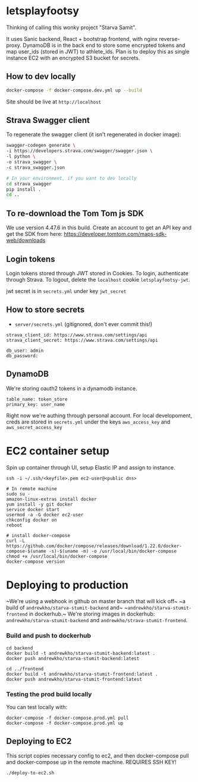 # letsplayfootsy

Thinking of calling this wonky project "Starva Samit".

It uses Sanic backend, React + bootstrap frontend, with nginx reverse-proxy.
DynamoDB is in the back end to store some encrypted tokens and map user_ids
(stored in JWT) to athlete_ids. Plan is to deploy this as single instance 
EC2 with an encrypted S3 bucket for secrets.

## How to dev locally
```bash
docker-compose -f docker-compose.dev.yml up --build
```
Site should be live at `http://localhost`

## Strava Swagger client
To regenerate the swagger client (it isn't regenerated in docker image):
```bash
swagger-codegen generate \
-i https://developers.strava.com/swagger/swagger.json \
-l python \
-o strava_swagger \
-c strava_swagger.json 

# In your environment, if you want to dev locally
cd strava_swagger
pip install .
cd ..
```

## To re-download the Tom Tom js SDK
We use version 4.47.6 in this build. Create an account to get an API key
and get the SDK from here:
https://developer.tomtom.com/maps-sdk-web/downloads

## Login tokens
Login tokens stored through JWT stored in Cookies. To login, authenticate
through Strava. To logout, delete the `localhost` cookie `letsplayfootsy-jwt`.

jwt secret is in `secrets.yml` under key `jwt_secret`

## How to store secrets

- `server/secrets.yml` (gitignored, don't ever commit this!)
```
strava_client_id: https://www.strava.com/settings/api
strava_client_secret: https://www.strava.com/settings/api

db_user: admin
db_password: 
```

## DynamoDB
We're storing oauth2 tokens in a dynamodb instance.
```
table_name: token_store
primary_key: user_name
```
Right now we're authing through personal account. For local developoment,
creds are stored in `secrets.yml` under the keys `aws_access_key` and 
`aws_secret_access_key`




# EC2 container setup
Spin up container through UI, setup Elastic IP and assign to instance.
```
ssh -i ~/.ssh/<keyfile>.pem ec2-user@<public dns>

# In remote machine
sudo su -
amazon-linux-extras install docker
yum install -y git docker 
service docker start
usermod -a -G docker ec2-user
chkconfig docker on
reboot

# install docker-compose
curl -L https://github.com/docker/compose/releases/download/1.22.0/docker-compose-$(uname -s)-$(uname -m) -o /usr/local/bin/docker-compose
chmod +x /usr/local/bin/docker-compose
docker-compose version
```

# Deploying to production
~We're using a webhook in github on master branch that will kick off~
~a build of `andrewkho/starva-stumit-backend` and~
~`andrewkho/starva-stumit-frontend` in dockerhub.~
We're storing images in dockerhub: `andrewkho/starva-stumit-backend` and
`andrewkho/strava-stumit-frontend`.

### Build and push to dockerhub
```
cd backend
docker build -t andrewkho/starva-stumit-backend:latest .
docker push andrewkho/starva-stumit-backend:latest

cd ../frontend
docker build -t andrewkho/starva-stumit-frontend:latest .
docker push andrewkho/starva-stumit-frontend:latest
```

### Testing the prod build locally
You can test locally with:
```
docker-compose -f docker-compose.prod.yml pull
docker-compose -f docker-compose.prod.yml up
```


## Deploying to EC2
This script copies necessary config to ec2, and then docker-compose pull
and docker-compose up in the remote machine. REQUIRES SSH KEY!
```
./deploy-to-ec2.sh
```



